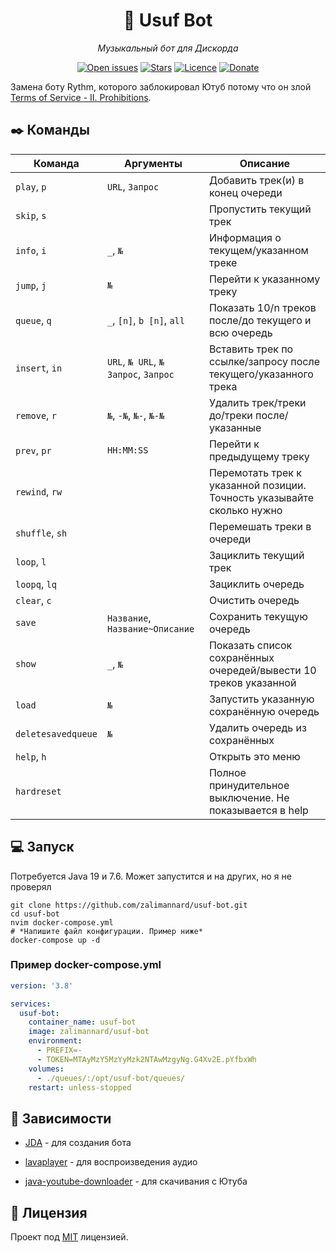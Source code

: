 <div class="myWrapper" align="center" markdown="1">

# :musical_note: Usuf Bot

*Музыкальный бот для Дискорда*

[![Open issues](https://img.shields.io/github/issues/zalimannard/usuf-bot)](https://github.com/zalimannard/usuf-bot/issues)
[![Stars](https://img.shields.io/github/stars/zalimannard/usuf-bot)](https://github.com/zalimannard/usuf-bot)
[![Licence](https://img.shields.io/github/license/zalimannard/usuf-bot)](https://github.com/zalimannard/usuf-bot/blob/main/LICENSE)
[![Donate](https://img.shields.io/badge/donate-(money)-blueviolet)](https://boosty.to/zalimannard)

</div>

Замена боту Rythm, которого заблокировал Ютуб потому что он
злой [Terms of Service - II. Prohibitions](https://developers.google.com/youtube/terms/api-services-terms-of-service).

## :black_nib: Команды

| Команда            | Аргументы                            | Описание                                                               |
|--------------------|--------------------------------------|------------------------------------------------------------------------|
| `play`, `p`        | `URL`, `Запрос`                      | Добавить трек(и) в конец очереди                                       |
| `skip`, `s`        |                                      | Пропустить текущий трек                                                |
| `info`, `i`        | `_`, `№`                             | Информация о текущем/указанном треке                                   |
| `jump`, `j`        | `№`                                  | Перейти к указанному треку                                             |
| `queue`, `q`       | `_`, `[n]`, `b [n]`, `all`           | Показать 10/n треков после/до текущего и всю очередь                   |
| `insert`, `in`     | `URL`, `№ URL`, `№ Запрос`, `Запрос` | Вставить трек по ссылке/запросу после текущего/указанного трека        |
| `remove`, `r`      | `№`, `-№`, `№-`, `№-№`               | Удалить трек/треки до/треки после/указанные                            |
| `prev`, `pr`       | `HH:MM:SS`                           | Перейти к предыдущему треку                                            |
| `rewind`, `rw`     |                                      | Перемотать трек к указанной позиции. Точность указывайте сколько нужно |
| `shuffle`, `sh`    |                                      | Перемешать треки в очереди                                             |
| `loop`, `l`        |                                      | Зациклить текущий трек                                                 |
| `loopq`, `lq`      |                                      | Зациклить очередь                                                      |
| `clear`, `c`       |                                      | Очистить очередь                                                       |
| `save`             | `Название`, `Название~Описание`      | Сохранить текущую очередь                                              |
| `show`             | `_`, `№`                             | Показать список сохранённых очередей/вывести 10 треков указанной       |
| `load`             | `№`                                  | Запустить указанную сохранённую очередь                                |
| `deletesavedqueue` | `№`                                  | Удалить очередь из сохранённых                                         |
| `help`, `h`        |                                      | Открыть это меню                                                       |
| `hardreset`        |                                      | Полное принудительное выключение. Не показывается в help               |

## :computer: Запуск

Потребуется Java 19 и 7.6. Может запустится и на других, но я не проверял

```shell
git clone https://github.com/zalimannard/usuf-bot.git
cd usuf-bot
nvim docker-compose.yml
# *Напишите файл конфигурации. Пример ниже*
docker-compose up -d
```

### Пример docker-compose.yml

```yml
version: '3.8'

services:
  usuf-bot:
    container_name: usuf-bot
    image: zalimannard/usuf-bot
    environment:
      - PREFIX=-
      - TOKEN=MTAyMzY5MzYyMzk2NTAwMzgyNg.G4Xv2E.pYfbxWh
    volumes:
      - ./queues/:/opt/usuf-bot/queues/
    restart: unless-stopped
```

## :syringe: Зависимости

- [JDA](https://github.com/DV8FromTheWorld/JDA) - для создания бота
- [lavaplayer](https://github.com/sedmelluq/lavaplayer) - для воспроизведения аудио

- [java-youtube-downloader](https://github.com/sealedtx/java-youtube-downloader) - для скачивания с Ютуба

## :pencil: Лицензия

Проект под [MIT](https://github.com/zalimannard/usuf-bot/blob/main/LICENSE) лицензией.
